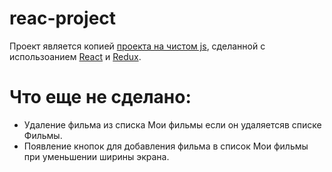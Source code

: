# reac-project
Проект является копией [проекта на чистом js](https://github.com/artemkoralkov/js-mvc-project), сделанной с использоанием [React](https://reactjs.org/) и [Redux](https://redux.js.org/).
# Что еще не сделано:
- Удаление фильма из списка Мои фильмы если он удаляетсяв списке Фильмы.
- Появление кнопок для добавления фильма в список Мои фильмы при уменьшении ширины экрана.
